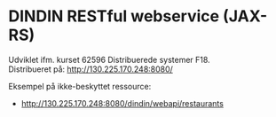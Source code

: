 # DINDIN RESTful webservice (JAX-RS)

Udviklet ifm. kurset 62596 Distribuerede systemer F18. 
<br> Distribueret på: http://130.225.170.248:8080/ <br>

Eksempel på ikke-beskyttet ressource:
- http://130.225.170.248:8080/dindin/webapi/restaurants
